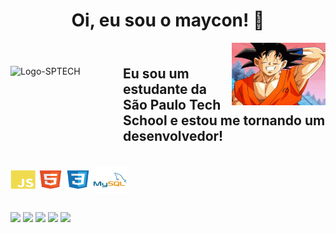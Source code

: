 
<header>
<h1> Oi, eu sou o maycon! 👋 </h1>
 <img align="right" height="100" width="150"
 src="https://github.com/Maycon-Nogueira/Maycon-Nogueira/blob/main/goku-songoku.gif">
</header>


<img align="left" height="120" width="180" alt="Logo-SPTECH" src="https://www.sptech.school/assets/images/logos/sptech_logo_1.png">
 <h2> Eu sou um estudante da São Paulo Tech School e estou me tornando um desenvolvedor! </h2>

<div style="display: inline_block"><br>
  <img align="center" alt="Maycon-Js" height="30" width="40" src="https://raw.githubusercontent.com/devicons/devicon/master/icons/javascript/javascript-plain.svg">
  <img align="center" alt="Maycon-HTML" height="30" width="40" src="https://raw.githubusercontent.com/devicons/devicon/master/icons/html5/html5-original.svg">
  <img align="center" alt="Maycon-CSS" height="30" width="40" src="https://raw.githubusercontent.com/devicons/devicon/master/icons/css3/css3-original.svg">
  <img align="center" alt="Maycon-MYSQL" height="45" width="55" src="https://github.com/devicons/devicon/blob/master/icons/mysql/mysql-original-wordmark.svg?short_path=3546d99">
</div>
  
  ##
 
<div> 
  <a href="https://www.instagram.com/nogmaycon" target="_blank"><img src="https://img.shields.io/badge/-Instagram-%23E4405F?style=for-the-badge&logo=instagram&logoColor=white" target="_blank"></a>
 <a href="https://discord.gg/wagxzStdcR](https://discord.com/channels/@maycu" target="_blank"><img src="https://img.shields.io/badge/Discord-7289DA?style=for-the-badge&logo=discord&logoColor=white" target="_blank"></a> 
  <a href = "mailto:contatomaycon.nogueira@sptech.school"><img src="https://img.shields.io/badge/Gmail-D14836?style=for-the-badge&logo=gmail&logoColor=white" target="_blank"></a>
  <a href="https://www.linkedin.com/in/maycon-nogueira-92a2251a2/" target="_blank"><img src="https://img.shields.io/badge/-LinkedIn-%230077B5?style=for-the-badge&logo=linkedin&logoColor=white" target="_blank"></a>
  <a href="https://open.spotify.com/user/21rgvne7z3vxtza4zytmfjmoa" target="_blank"><img src="https://img.shields.io/badge/Spotify-1ED760?style=for-the-badge&logo=spotify&logoColor=white" target=_blank"></a>
  
</div>



